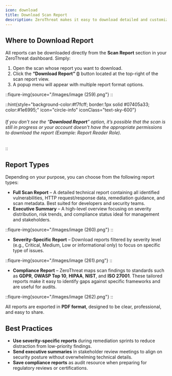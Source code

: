 ```yaml
---
icon: download
title: Download Scan Report
description: ZeroThreat makes it easy to download detailed and customized scan reports for sharing, record-keeping, or compliance review. Whether you're preparing for an executive meeting, passing an audit, or collaborating with developers, ZeroThreat gives you flexible report downloading options to fit your needs.
---
```



## Where to Download Report

All reports can be downloaded directly from the **Scan Report** section in your ZeroThreat dashboard. Simply:

1. Open the scan whose report you want to download.
2. Click the **“Download Report” (**<img src="/Images/image (258).png" alt="" data-size="line" style="display:inline; margin:0px; ">**)** button located at the top-right of the scan report view.
3. A popup menu will appear with multiple report format options.

::fiqure-img{source="/Images/image (259).png"}
::
<!-- <figure><img src="../.gitbook/assets/image (204).png" alt="" width="563"><figcaption></figcaption></figure> -->


::hint{style="background-color:#f7fcff; border:1px solid #07405a33; color:#1e6995;" icon="circle-info" iconClass="text-sky-600"}
###### If you don’t see the “**Download Report**” option, it’s possible that the scan is still in progress or your account doesn't have the appropriate permissions to download the report (Example: Report Reader Role).&#x20;
::

## Report Types

Depending on your purpose, you can choose from the following report types:

* **Full Scan Report** – A detailed technical report containing all identified vulnerabilities, HTTP request/response data, remediation guidance, and scan metadata. Best suited for developers and security teams.
* **Executive Summary** – A high-level overview focusing on severity distribution, risk trends, and compliance status ideal for management and stakeholders.

::fiqure-img{source="/Images/image (260).png"}
::
<!-- <figure><img src="../.gitbook/assets/image (205).png" alt="" width="563"><figcaption></figcaption></figure> -->

* **Severity-Specific Report** – Download reports filtered by severity level (e.g., Critical, Medium, Low or informational only) to focus on specific type of issues.

::fiqure-img{source="/Images/image (261).png"}
::
<!-- <figure><img src="../.gitbook/assets/image (206).png" alt="" width="563"><figcaption></figcaption></figure> -->

* **Compliance Report** – ZeroThreat maps scan findings to standards such as **GDPR**, **OWASP Top 10**, **HIPAA**, **NIST**, and **ISO 27001**. These tailored reports make it easy to identify gaps against specific frameworks and are useful for audits.

::fiqure-img{source="/Images/image (262).png"}
::
<!-- <figure><img src="../.gitbook/assets/image (207).png" alt="" width="563"><figcaption></figcaption></figure> -->

All reports are exported in **PDF format**, designed to be clear, professional, and easy to share.

## Best Practices

* **Use severity-specific reports** during remediation sprints to reduce distraction from low-priority findings.
* **Send executive summaries** in stakeholder review meetings to align on security posture without overwhelming technical details.
* **Save compliance reports** as audit resource when preparing for regulatory reviews or certifications.
